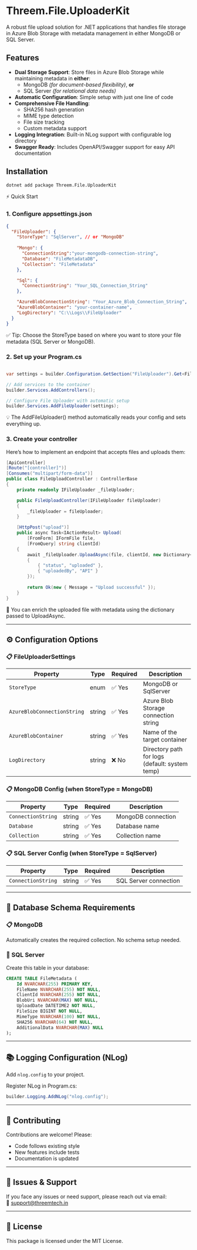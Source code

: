 ﻿
# Threem.File.UploaderKit

A robust file upload solution for .NET applications that handles file storage in Azure Blob Storage with metadata management in either MongoDB or SQL Server.

## Features

- **Dual Storage Support**: Store files in Azure Blob Storage while maintaining metadata in **either**:
  - MongoDB *(for document-based flexibility)*, **or**
  - SQL Server *(for relational data needs)*
- **Automatic Configuration**: Simple setup with just one line of code
- **Comprehensive File Handling**:
  - SHA256 hash generation
  - MIME type detection
  - File size tracking
  - Custom metadata support
- **Logging Integration**: Built-in NLog support with configurable log directory
- **Swagger Ready**: Includes OpenAPI/Swagger support for easy API documentation 

## Installation

```bash
dotnet add package Threem.File.UploaderKit
```

⚡ Quick Start

### 1. Configure appsettings.json

```json
{
  "FileUploader": {
    "StoreType": "SqlServer", // or "MongoDB"
    
    "Mongo": {
      "ConnectionString":"your-mongodb-connection-string",
      "Database": "FileMetadataDB",
      "Collection": "FileMetadata"
    },

    "Sql": {
      "ConnectionString": "Your_SQL_Connection_String"
    },

    "AzureBlobConnectionString": "Your_Azure_Blob_Connection_String",
    "AzureBlobContainer": "your-container-name",
    "LogDirectory": "C:\\Logs\\FileUploader"
  }
}
```

✅ Tip: Choose the StoreType based on where you want to store your file metadata (SQL Server or MongoDB).

### 2. Set up your Program.cs

```csharp

var settings = builder.Configuration.GetSection("FileUploader").Get<FileUploaderSettings>();

// Add services to the container
builder.Services.AddControllers();

// Configure File Uploader with automatic setup
builder.Services.AddFileUploader(settings);
```

💡 The AddFileUploader() method automatically reads your config and sets everything up.

### 3. Create your controller

Here’s how to implement an endpoint that accepts files and uploads them:

```csharp
[ApiController]
[Route("[controller]")]
[Consumes("multipart/form-data")]
public class FileUploadController : ControllerBase
{
    private readonly IFileUploader _fileUploader;

    public FileUploadController(IFileUploader fileUploader)
    {
        _fileUploader = fileUploader;
    }

    [HttpPost("upload")]
    public async Task<IActionResult> Upload(
        [FromForm] IFormFile file,
        [FromQuery] string clientId)
    {
        await _fileUploader.UploadAsync(file, clientId, new Dictionary<string, object>
        {
            { "status", "uploaded" },
            { "uploadedBy", "API" }
        });
        
        return Ok(new { Message = "Upload successful" });
    }
}
```

📌 You can enrich the uploaded file with metadata using the dictionary passed to UploadAsync.

---

## ⚙️ Configuration Options

### 📋 FileUploaderSettings

| Property                    | Type   | Required | Description                                     |
| --------------------------- | ------ | -------- | ----------------------------------------------- |
| `StoreType`                 | enum   | ✅ Yes    | MongoDB or SqlServer                           |
| `AzureBlobConnectionString` | string | ✅ Yes    | Azure Blob Storage connection string           |
| `AzureBlobContainer`        | string | ✅ Yes    | Name of the target container                   |
| `LogDirectory`              | string | ❌ No     | Directory path for logs (default: system temp) |

### 📋 MongoDB Config (when StoreType = MongoDB)

| Property           | Type   | Required | Description        |
| ------------------ | ------ | -------- | ------------------ |
| `ConnectionString` | string | ✅ Yes    | MongoDB connection |
| `Database`         | string | ✅ Yes    | Database name      |
| `Collection`       | string | ✅ Yes    | Collection name    |

### 📋 SQL Server Config (when StoreType = SqlServer)

| Property           | Type   | Required | Description           |
| ------------------ | ------ | -------- | --------------------- |
| `ConnectionString` | string | ✅ Yes    | SQL Server connection |

---

## 🧱 Database Schema Requirements

### 📋 MongoDB

Automatically creates the required collection. No schema setup needed.

### 🧱 SQL Server

Create this table in your database:

```sql
CREATE TABLE FileMetadata (
    Id NVARCHAR(255) PRIMARY KEY,
    FileName NVARCHAR(255) NOT NULL,
    ClientId NVARCHAR(255) NOT NULL,
    BlobUri NVARCHAR(MAX) NOT NULL,
    UploadDate DATETIME2 NOT NULL,
    FileSize BIGINT NOT NULL,
    MimeType NVARCHAR(100) NOT NULL,
    SHA256 NVARCHAR(64) NOT NULL,
    AdditionalData NVARCHAR(MAX) NULL
);
```

---

## 📚 Logging Configuration (NLog)

Add `nlog.config` to your project.

Register NLog in Program.cs:

```csharp
builder.Logging.AddNLog("nlog.config");
```

---

## 🤝 Contributing

Contributions are welcome! Please:

- Code follows existing style
- New features include tests
- Documentation is updated

---

## 🐞 Issues & Support

If you face any issues or need support, please reach out via email:  
📧 support@threemtech.in

---

## 📜 License

This package is licensed under the MIT License.

